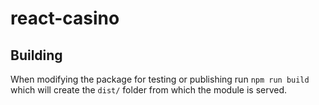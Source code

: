 # react-casino

## Building

When modifying the package for testing or publishing run `npm run build` which will create the `dist/` folder from which the module is served.
